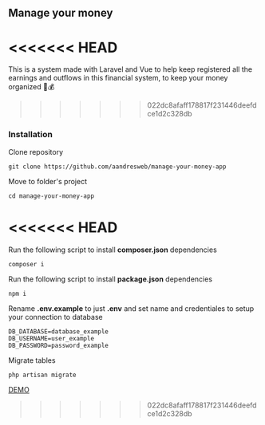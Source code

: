 ## Manage your money

<<<<<<< HEAD
=======
This is a system made with Laravel and Vue to help keep registered all the earnings and outflows in this financial system, to keep your money organized 🧮💰

>>>>>>> 022dc8afaff178817f231446deefdce1d2c328db
### Installation

Clone repository

```
git clone https://github.com/aandresweb/manage-your-money-app
```

Move to folder's project

```
cd manage-your-money-app
```
<<<<<<< HEAD
=======

Run the following script to install **composer.json** dependencies
```
composer i
```
Run the following script to install **package.json** dependencies
```
npm i
```
Rename **.env.example** to just **.env** and set name and credentiales to setup your connection to database

```env
DB_DATABASE=database_example
DB_USERNAME=user_example
DB_PASSWORD=password_example
```

Migrate tables 
```
php artisan migrate
```

[DEMO](https://www.google.com)
>>>>>>> 022dc8afaff178817f231446deefdce1d2c328db
